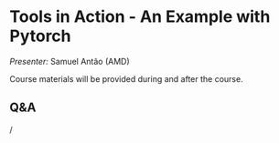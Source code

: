 # Tools in Action - An Example with Pytorch

<!-- Cannot do in full italics as the ã is misplaced which is likely an mkdocs bug. -->
*Presenter:* Samuel Antão (AMD)

Course materials will be provided during and after the course.

<!--
<video src="https://462000265.lumidata.eu/4day-20231003/recordings/4_10_Best_Practices_GPU_Optimization.mp4" controls="controls">
</video>
-->

<!--
Temporary location of materials (for the lifetime of the training project):

-   Slides: `/project/project_465000644/Slides/AMD/session-6-ToolsInActionPytorchExample-LUMI.pdf`

-   Scripts: `/project/project_465000644/Exercises/AMD/Pytroch`
-->

<!--
Materials on the web:

-   [Slides on the web](https://462000265.lumidata.eu/4day-20231003/files/LUMI-4day-20231003-4_10_Best_Practices_GPU_Optimization.pdf)

-   Downloadable scripts as
    [bzip2-compressed tar archive](https://462000265.lumidata.eu/4day-20231003/files/LUMI-4day-20231003-4_10_scripts.tar.bz2) and 
    [uncompressed tar archive](https://462000265.lumidata.eu/4day-20231003/files/LUMI-4day-20231003-4_10_scripts.tar)

Archived materials on LUMI:

-   Slides: `/appl/local/training/4day-20231003/files/LUMI-4day-20231003-4_10_Best_Practices_GPU_Optimization.pdf`

-   Scripts as
    bzip2-compressed tar archive in `/appl/local/training/4day-20231003/files/LUMI-4day-20231003-4_10_scripts.tar.bz2` and
    uncompressed tar archive in `/appl/local/training/4day-20231003/files/LUMI-4day-20231003-4_10_scripts.tar`.

-   Recording: `/appl/local/training/4day-20231003/recordings/4_10_Best_Practices_GPU_Optimization.mp4`
-->


## Q&A

/
